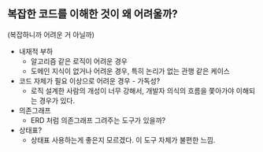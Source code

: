 ## 복잡한 코드를 이해한 것이 왜 어려울까?
(복잡하니까 어려운 거 아닐까)

* 내재적 부하
  * 알고리즘 같은 로직이 어려운 경우
  * 도메인 지식이 없거나 어려운 경우, 특히 논리가 없는 관행 같은 케이스
* 코드 자체가 필요 이상으로 어려운 경우 - 가독성?
  * 로직 설계한 사람의 개성이 너무 강해서, 개발자 의식의 흐름을 쫓아가야 이해되는 경우가 있다.
* 의존그래프
  * ERD 처럼 의존그래프 그려주는 도구가 있을까?
* 상태표?
  * 상태표 사용하는게 좋은지 모르겠다. 이 도구 자체가 불편한 느낌.

